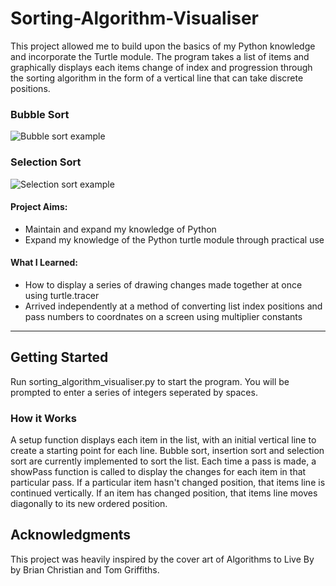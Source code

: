 # Sorting-Algorithm-Visualiser
 
This project allowed me to build upon the basics of my Python knowledge and incorporate the Turtle module. The program takes a list of items and graphically displays each items change of index and progression through the sorting algorithm in the form of a vertical line that can take discrete positions.

### Bubble Sort
![Bubble sort example](https://i.imgur.com/KvdLFOA.jpg)

### Selection Sort
![Selection sort example](https://i.imgur.com/WNoY74m.jpg)

#### Project Aims:
- Maintain and expand my knowledge of Python
- Expand my knowledge of the Python turtle module through practical use

#### What I Learned:
- How to display a series of drawing changes made together at once using turtle.tracer
- Arrived independently at a method of converting list index positions and pass numbers to coordnates on a screen using multiplier constants

-------------------------------------------------------

## Getting Started
Run sorting_algorithm_visualiser.py to start the program. You will be prompted to enter a series of integers seperated by spaces.

### How it Works
A setup function displays each item in the list, with an initial vertical line to create a starting point for each line.
Bubble sort, insertion sort and selection sort are currently implemented to sort the list.
Each time a pass is made, a showPass function is called to display the changes for each item in that particular pass.
If a particular item hasn't changed position, that items line is continued vertically.
If an item has changed position, that items line moves diagonally to its new ordered position.

## Acknowledgments
This project was heavily inspired by the cover art of Algorithms to Live By by Brian Christian and Tom Griffiths.

